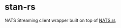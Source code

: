 # stan-rs

NATS Streaming client wrapper built on top of [NATS.rs](https://github.com/nats-io/nats.rs)
